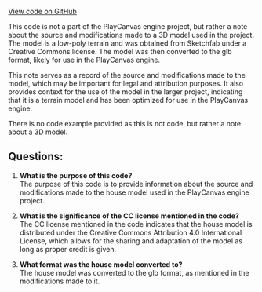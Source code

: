 [View code on GitHub](https://github.com/playcanvas/engine/examples/assets/models/terrain.txt)

This code is not a part of the PlayCanvas engine project, but rather a note about the source and modifications made to a 3D model used in the project. The model is a low-poly terrain and was obtained from Sketchfab under a Creative Commons license. The model was then converted to the glb format, likely for use in the PlayCanvas engine.

This note serves as a record of the source and modifications made to the model, which may be important for legal and attribution purposes. It also provides context for the use of the model in the larger project, indicating that it is a terrain model and has been optimized for use in the PlayCanvas engine.

There is no code example provided as this is not code, but rather a note about a 3D model.
## Questions: 
 1. **What is the purpose of this code?**\
The purpose of this code is to provide information about the source and modifications made to the house model used in the PlayCanvas engine project.

2. **What is the significance of the CC license mentioned in the code?**\
The CC license mentioned in the code indicates that the house model is distributed under the Creative Commons Attribution 4.0 International License, which allows for the sharing and adaptation of the model as long as proper credit is given.

3. **What format was the house model converted to?**\
The house model was converted to the glb format, as mentioned in the modifications made to it.